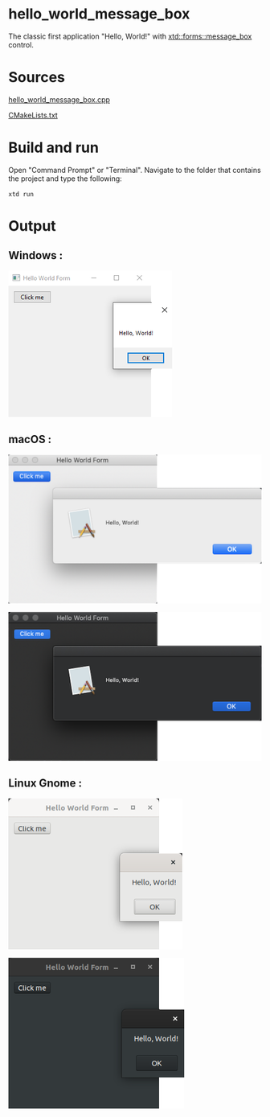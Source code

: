 # hello_world_message_box

The classic first application "Hello, World!" with  [xtd::forms::message_box](../../../src/xtd_forms/include/xtd/forms/message_box.hpp) control.

# Sources

[hello_world_message_box.cpp](hello_world_message_box.cpp)

[CMakeLists.txt](CMakeLists.txt)

# Build and run

Open "Command Prompt" or "Terminal". Navigate to the folder that contains the project and type the following:

```shell
xtd run
```

# Output

## Windows :

![Screenshot](../../../docs/pictures/examples/hello_world_message_box_w.png)

## macOS :

![Screenshot](../../../docs/pictures/examples/hello_world_message_box_m.png)

![Screenshot](../../../docs/pictures/examples/hello_world_message_box_md.png)

## Linux Gnome :

![Screenshot](../../../docs/pictures/examples/hello_world_message_box_g.png)

![Screenshot](../../../docs/pictures/examples/hello_world_message_box_gd.png)
